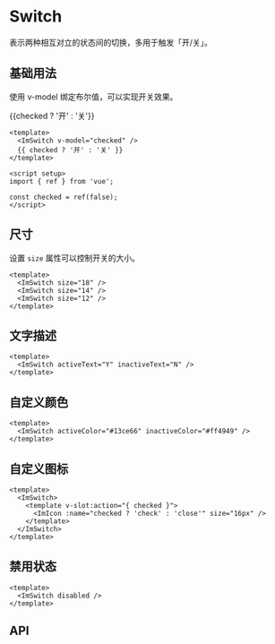# Switch

表示两种相互对立的状态间的切换，多用于触发「开/关」。

## 基础用法

使用 v-model 绑定布尔值，可以实现开关效果。

<script setup>
import { ref } from 'vue'

const checked = ref(false)
</script>

<ImSwitch v-model="checked" />
{{checked ? '开' : '关'}}

```vue
<template>
  <ImSwitch v-model="checked" />
  {{ checked ? '开' : '关' }}
</template>

<script setup>
import { ref } from 'vue';

const checked = ref(false);
</script>
```

## 尺寸

设置 `size` 属性可以控制开关的大小。

<ImSwitch size="18" />
<ImSwitch size="14" />
<ImSwitch size="12" />

```vue
<template>
  <ImSwitch size="18" />
  <ImSwitch size="14" />
  <ImSwitch size="12" />
</template>
```

## 文字描述

 <ImSwitch activeText="Y" inactiveText="N" />

```vue
<template>
  <ImSwitch activeText="Y" inactiveText="N" />
</template>
```

## 自定义颜色

 <ImSwitch activeColor="#13ce66" inactiveColor="#ff4949" />

```vue
<template>
  <ImSwitch activeColor="#13ce66" inactiveColor="#ff4949" />
</template>
```

## 自定义图标

<ImSwitch>
  <template v-slot:action="{ checked }">
    <ImIcon :name="checked ? 'check' : 'close'" size="16px" />
  </template>
</ImSwitch>

```vue
<template>
  <ImSwitch>
    <template v-slot:action="{ checked }">
      <ImIcon :name="checked ? 'check' : 'close'" size="16px" />
    </template>
  </ImSwitch>
</template>
```

## 禁用状态

<ImSwitch disabled />

```vue
<template>
  <ImSwitch disabled />
</template>
```

## API
